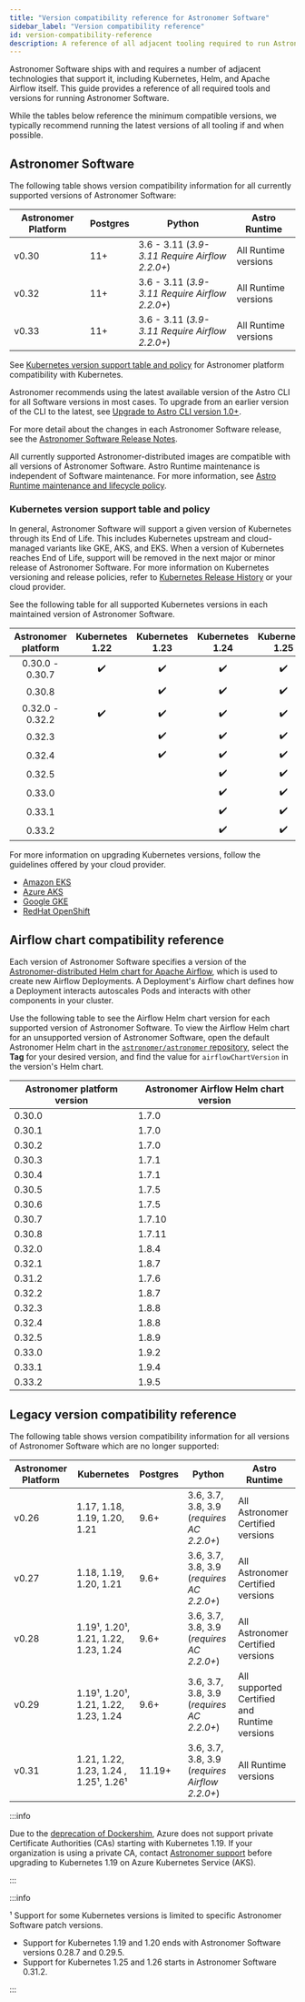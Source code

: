 ```yaml
---
title: "Version compatibility reference for Astronomer Software"
sidebar_label: "Version compatibility reference"
id: version-compatibility-reference
description: A reference of all adjacent tooling required to run Astronomer Software and corresponding version compatibility.
---
```


Astronomer Software ships with and requires a number of adjacent technologies that support it, including Kubernetes, Helm, and Apache Airflow itself. This guide provides a reference of all required tools and versions for running Astronomer Software.

While the tables below reference the minimum compatible versions, we typically recommend running the latest versions of all tooling if and when possible.

## Astronomer Software

<!--- Version-specific -->

The following table shows version compatibility information for all currently supported versions of Astronomer Software:

| Astronomer Platform | Postgres | Python                                         | Astro Runtime        |
| ------------------- | -------- | ---------------------------------------------- | -------------------- |
| v0.30               | 11+      | 3.6 - 3.11 (_3.9-3.11 Require Airflow 2.2.0+_) | All Runtime versions |
| v0.32               | 11+      | 3.6 - 3.11 (_3.9-3.11 Require Airflow 2.2.0+_) | All Runtime versions |
| v0.33               | 11+      | 3.6 - 3.11 (_3.9-3.11 Require Airflow 2.2.0+_) | All Runtime versions |

See [Kubernetes version support table and policy](#kubernetes-version-support-table-and-policy) for Astronomer platform compatibility with Kubernetes.

Astronomer recommends using the latest available version of the Astro CLI for all Software versions in most cases. To upgrade from an earlier version of the CLI to the latest, see [Upgrade to Astro CLI version 1.0+](upgrade-astro-cli.md).

For more detail about the changes in each Astronomer Software release, see the [Astronomer Software Release Notes](release-notes.md).

All currently supported Astronomer-distributed images are compatible with all versions of Astronomer Software. Astro Runtime maintenance is independent of Software maintenance. For more information, see [Astro Runtime maintenance and lifecycle policy](runtime-version-lifecycle-policy.md).

### Kubernetes version support table and policy

In general, Astronomer Software will support a given version of Kubernetes through its End of Life. This includes Kubernetes upstream and cloud-managed variants like GKE, AKS, and EKS. When a version of Kubernetes reaches End of Life, support will be removed in the next major or minor release of Astronomer Software. For more information on Kubernetes versioning and release policies, refer to [Kubernetes Release History](https://kubernetes.io/releases/) or your cloud provider.

See the following table for all supported Kubernetes versions in each maintained version of Astronomer Software.

| Astronomer platform | Kubernetes 1.22 | Kubernetes 1.23 | Kubernetes 1.24 | Kubernetes 1.25 | Kubernetes 1.26 | Kubernetes 1.27 | Kubernetes 1.28 |
| :-----------------: | :-------------: | :-------------: | :-------------: | :-------------: | :-------------: | :-------------: | :-------------: |
|   0.30.0 - 0.30.7   |        ✔️        |        ✔️        |        ✔️        |        ✔️        |        ✔️        |                 |                 |
|       0.30.8        |                 |        ✔️        |        ✔️        |        ✔️        |        ✔️        |        ✔️        |                 |
|   0.32.0 - 0.32.2   |        ✔️        |        ✔️        |        ✔️        |        ✔️        |        ✔️        |        ✔️        |                 |
|       0.32.3        |                 |        ✔️        |        ✔️        |        ✔️        |        ✔️        |        ✔️        |                 |
|       0.32.4        |                 |        ✔️        |        ✔️        |        ✔️        |        ✔️        |        ✔️        |        ✔️        |
|       0.32.5        |                 |                 |        ✔️        |        ✔️        |        ✔️        |        ✔️        |        ✔️        |
|       0.33.0        |                 |                 |        ✔️        |        ✔️        |        ✔️        |        ✔️        |                 |
|       0.33.1        |                 |                 |        ✔️        |        ✔️        |        ✔️        |        ✔️        |        ✔️        |
|       0.33.2        |                 |                 |        ✔️        |        ✔️        |        ✔️        |        ✔️        |        ✔️        |



For more information on upgrading Kubernetes versions, follow the guidelines offered by your cloud provider.

- [Amazon EKS](https://docs.aws.amazon.com/eks/latest/userguide/update-cluster.html)
- [Azure AKS](https://docs.microsoft.com/en-us/azure/aks/upgrade-cluster)
- [Google GKE](https://cloud.google.com/kubernetes-engine/docs/concepts/cluster-upgrades)
- [RedHat OpenShift](https://access.redhat.com/documentation/en-us/openshift_container_platform/4.11/html/updating_clusters/index)

## Airflow chart compatibility reference

Each version of Astronomer Software specifies a version of the [Astronomer-distributed Helm chart for Apache Airflow](https://github.com/astronomer/airflow-chart), which is used to create new Airflow Deployments. A Deployment's Airflow chart defines how a Deployment interacts autoscales Pods and interacts with other components in your cluster. 

Use the following table to see the Airflow Helm chart version for each supported version of Astronomer Software. To view the Airflow Helm chart for an unsupported version of Astronomer Software, open the default Astronomer Helm chart in the [`astronomer/astronomer` repository](https://github.com/astronomer/astronomer/blob/master/charts/astronomer/values.yaml), select the **Tag** for your desired version, and find the value for `airflowChartVersion` in the version's Helm chart.

| Astronomer platform version | Astronomer Airflow Helm chart version |
| --------------------------- | -------------------------- |
| 0.30.0                      | 1.7.0                      |
| 0.30.1                      | 1.7.0                      |
| 0.30.2                      | 1.7.0                      |
| 0.30.3                      | 1.7.1                      |
| 0.30.4                      | 1.7.1                      |
| 0.30.5                      | 1.7.5                      |
| 0.30.6                      | 1.7.5                      |
| 0.30.7                      | 1.7.10                     |
| 0.30.8                      | 1.7.11                     |
| 0.32.0                      | 1.8.4                      |
| 0.32.1                      | 1.8.7                      |
| 0.31.2                      | 1.7.6                      |
| 0.32.2                      | 1.8.7                      |
| 0.32.3                      | 1.8.8                      |
| 0.32.4                      | 1.8.8                      |
| 0.32.5                      | 1.8.9                      |
| 0.33.0                      | 1.9.2                      |
| 0.33.1                      | 1.9.4                      |
| 0.33.2                      | 1.9.5                      |



## Legacy version compatibility reference

The following table shows version compatibility information for all versions of Astronomer Software which are no longer supported:

| Astronomer Platform | Kubernetes                            | Postgres | Python                                         | Astro Runtime                                |
| ------------------- | ------------------------------------- | -------- | ---------------------------------------------- | -------------------------------------------- |
| v0.26               | 1.17, 1.18, 1.19, 1.20, 1.21          | 9.6+     | 3.6, 3.7, 3.8, 3.9 (_requires AC 2.2.0+_)      | All Astronomer Certified versions            |
| v0.27               | 1.18, 1.19, 1.20, 1.21                | 9.6+     | 3.6, 3.7, 3.8, 3.9 (_requires AC 2.2.0+_)      | All Astronomer Certified versions            |
| v0.28               | 1.19¹, 1.20¹, 1.21, 1.22, 1.23, 1.24  | 9.6+     | 3.6, 3.7, 3.8, 3.9 (_requires AC 2.2.0+_)      | All Astronomer Certified versions            |
| v0.29               | 1.19¹, 1.20¹, 1.21, 1.22, 1.23, 1.24  | 9.6+     | 3.6, 3.7, 3.8, 3.9 (_requires AC 2.2.0+_)      | All supported Certified and Runtime versions |
| v0.31               | 1.21, 1.22, 1.23, 1.24 , 1.25¹, 1.26¹ | 11.19+   | 3.6, 3.7, 3.8, 3.9 (_requires Airflow 2.2.0+_) | All Runtime versions                         |

:::info

Due to the [deprecation of Dockershim](https://kubernetes.io/blog/2020/12/02/dockershim-faq/), Azure does not support private Certificate Authorities (CAs) starting with Kubernetes 1.19. If your organization is using a private CA, contact [Astronomer support](https://support.astronomer.io) before upgrading to Kubernetes 1.19 on Azure Kubernetes Service (AKS).

:::

:::info

¹ Support for some Kubernetes versions is limited to specific Astronomer Software patch versions.

- Support for Kubernetes 1.19 and 1.20 ends with Astronomer Software versions 0.28.7 and 0.29.5.
- Support for Kubernetes 1.25 and 1.26 starts in Astronomer Software 0.31.2.

:::
